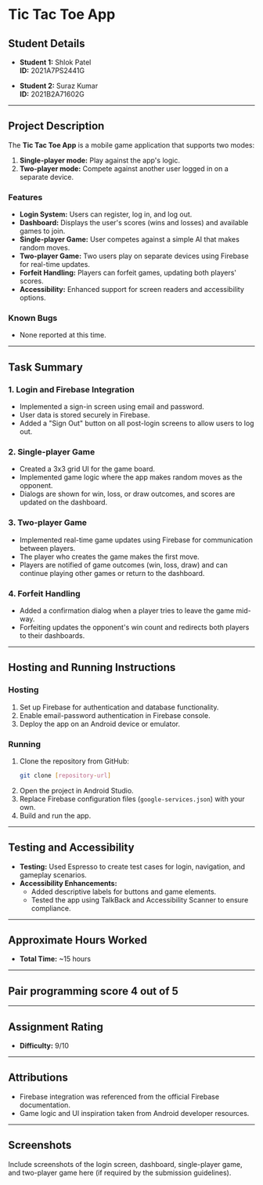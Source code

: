 # Tic Tac Toe App

## Student Details

- **Student 1:** Shlok Patel  
  **ID:** 2021A7PS2441G

- **Student 2:** Suraz Kumar  
  **ID:** 2021B2A71602G

---

## Project Description

The **Tic Tac Toe App** is a mobile game application that supports two modes:
1. **Single-player mode:** Play against the app's logic.
2. **Two-player mode:** Compete against another user logged in on a separate device.

### Features
- **Login System:** Users can register, log in, and log out.
- **Dashboard:** Displays the user's scores (wins and losses) and available games to join.
- **Single-player Game:** User competes against a simple AI that makes random moves.
- **Two-player Game:** Two users play on separate devices using Firebase for real-time updates.
- **Forfeit Handling:** Players can forfeit games, updating both players' scores.
- **Accessibility:** Enhanced support for screen readers and accessibility options.

### Known Bugs
- None reported at this time.

---

## Task Summary

### 1. **Login and Firebase Integration**
- Implemented a sign-in screen using email and password.
- User data is stored securely in Firebase.
- Added a "Sign Out" button on all post-login screens to allow users to log out.

### 2. **Single-player Game**
- Created a 3x3 grid UI for the game board.
- Implemented game logic where the app makes random moves as the opponent.
- Dialogs are shown for win, loss, or draw outcomes, and scores are updated on the dashboard.

### 3. **Two-player Game**
- Implemented real-time game updates using Firebase for communication between players.
- The player who creates the game makes the first move.
- Players are notified of game outcomes (win, loss, draw) and can continue playing other games or return to the dashboard.

### 4. **Forfeit Handling**
- Added a confirmation dialog when a player tries to leave the game mid-way.
- Forfeiting updates the opponent's win count and redirects both players to their dashboards.

---

## Hosting and Running Instructions

### Hosting
1. Set up Firebase for authentication and database functionality.
2. Enable email-password authentication in Firebase console.
3. Deploy the app on an Android device or emulator.

### Running
1. Clone the repository from GitHub:
   ```bash
   git clone [repository-url]
   ```
2. Open the project in Android Studio.
3. Replace Firebase configuration files (`google-services.json`) with your own.
4. Build and run the app.

---

## Testing and Accessibility

- **Testing:** Used Espresso to create test cases for login, navigation, and gameplay scenarios.
- **Accessibility Enhancements:**
    - Added descriptive labels for buttons and game elements.
    - Tested the app using TalkBack and Accessibility Scanner to ensure compliance.

---

## Approximate Hours Worked

- **Total Time:** ~15 hours

---

## Pair programming score 4 out of 5

---

## Assignment Rating

- **Difficulty:** 9/10

---

## Attributions

- Firebase integration was referenced from the official Firebase documentation.
- Game logic and UI inspiration taken from Android developer resources.

---

## Screenshots

Include screenshots of the login screen, dashboard, single-player game, and two-player game here (if required by the submission guidelines).

